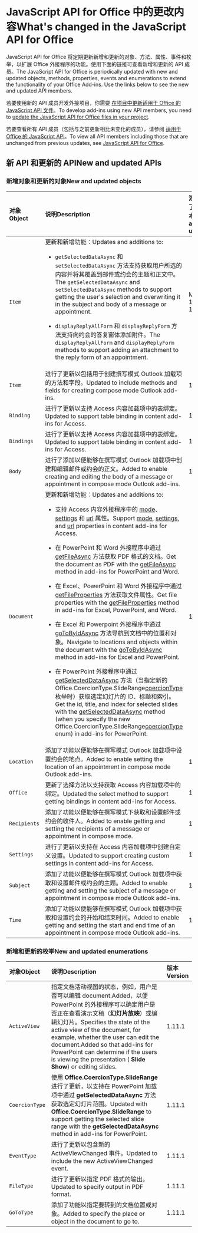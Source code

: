 # <a name="whats-changed-in-the-javascript-api-for-office"></a><span data-ttu-id="fc98a-101">JavaScript API for Office 中的更改内容</span><span class="sxs-lookup"><span data-stu-id="fc98a-101">What's changed in the JavaScript API for Office</span></span>

<span data-ttu-id="fc98a-102">JavaScript API for Office 将定期更新新增和更新的对象、方法、属性、事件和枚举，以扩展 Office 外接程序的功能。使用下面的链接可查看新增和更新的 API 成员。</span><span class="sxs-lookup"><span data-stu-id="fc98a-102">The JavaScript API for Office is periodically updated with new and updated objects, methods, properties, events and enumerations to extend the functionality of your Office Add-ins. Use the links below to see the new and updated API members.</span></span>

<span data-ttu-id="fc98a-103">若要使用新的 API 成员开发外接项目，你需要 [在项目中更新适用于 Office 的 JavaScript API 文件](/office/dev/add-ins/develop/update-your-javascript-api-for-office-and-manifest-schema-version)。</span><span class="sxs-lookup"><span data-stu-id="fc98a-103">To develop add-ins using new API members, you need to [update the JavaScript API for Office files in your project](/office/dev/add-ins/develop/update-your-javascript-api-for-office-and-manifest-schema-version).</span></span>

<span data-ttu-id="fc98a-104">若要查看所有 API 成员（包括与之前更新相比未变化的成员），请参阅 [适用于 Office 的 JavaScript API](javascript-api-for-office.md)。</span><span class="sxs-lookup"><span data-stu-id="fc98a-104">To view all API members including those that are unchanged from previous updates, see [JavaScript API for Office](javascript-api-for-office.md).</span></span>

## <a name="new-and-updated-apis"></a><span data-ttu-id="fc98a-105">新 API 和更新的 API</span><span class="sxs-lookup"><span data-stu-id="fc98a-105">New and updated APIs</span></span>

### <a name="new-and-updated-objects"></a><span data-ttu-id="fc98a-106">新增对象和更新的对象</span><span class="sxs-lookup"><span data-stu-id="fc98a-106">New and updated objects</span></span>

|<span data-ttu-id="fc98a-107">**对象**</span><span class="sxs-lookup"><span data-stu-id="fc98a-107">**Object**</span></span>|<span data-ttu-id="fc98a-108">**说明**</span><span class="sxs-lookup"><span data-stu-id="fc98a-108">**Description**</span></span>|<span data-ttu-id="fc98a-109">**添加或更新了功能的版本**</span><span class="sxs-lookup"><span data-stu-id="fc98a-109">**Version added or updated**</span></span>|
|:-----|:-----|:-----|
|`Item`|<span data-ttu-id="fc98a-110">更新和新增功能：</span><span class="sxs-lookup"><span data-stu-id="fc98a-110">Updates and additions to:</span></span><br><ul><li><p><span data-ttu-id="fc98a-111">`getSelectedDataAsync` 和 `setSelectedDataAsync` 方法支持获取用户所选的内容并将其覆盖到邮件或约会的主题和正文中。</span><span class="sxs-lookup"><span data-stu-id="fc98a-111">The `getSelectedDataAsync` and `setSelectedDataAsync` methods to support getting the user's selection and overwriting it in the subject and body  of a message or appointment.</span></span></p></li><li><p><span data-ttu-id="fc98a-112">`displayReplyAllForm` 和 `displayReplyForm` 方法支持向约会的答复窗体添加附件。</span><span class="sxs-lookup"><span data-stu-id="fc98a-112">The `displayReplyAllForm` and `displayReplyForm` methods to support adding an attachment to the reply form of an appointment.</span></span></p></li></ul>|<span data-ttu-id="fc98a-113">Mailbox 1.2</span><span class="sxs-lookup"><span data-stu-id="fc98a-113">Mailbox 1.2</span></span>|
|`Item`|<span data-ttu-id="fc98a-114">进行了更新以包括用于创建撰写模式 Outlook 加载项的方法和字段。</span><span class="sxs-lookup"><span data-stu-id="fc98a-114">Updated to include methods and fields for creating compose mode Outlook add-ins.</span></span> |<span data-ttu-id="fc98a-115">1.1</span><span class="sxs-lookup"><span data-stu-id="fc98a-115">1.1</span></span>|
|`Binding`|<span data-ttu-id="fc98a-116">进行了更新以支持 Access 内容加载项中的表绑定。</span><span class="sxs-lookup"><span data-stu-id="fc98a-116">Updated to support table binding in content add-ins for Access.</span></span>|<span data-ttu-id="fc98a-117">1.1</span><span class="sxs-lookup"><span data-stu-id="fc98a-117">1.1</span></span>|
|`Bindings`|<span data-ttu-id="fc98a-118">进行了更新以支持 Access 内容加载项中的表绑定。</span><span class="sxs-lookup"><span data-stu-id="fc98a-118">Updated to support table binding in content add-ins for Access.</span></span>|<span data-ttu-id="fc98a-119">1.1</span><span class="sxs-lookup"><span data-stu-id="fc98a-119">1.1</span></span>|
|`Body`|<span data-ttu-id="fc98a-120">进行了添加以便能够在撰写模式 Outlook 加载项中创建和编辑邮件或约会的正文。</span><span class="sxs-lookup"><span data-stu-id="fc98a-120">Added to enable creating and editing the body of a message or appointment in compose mode Outlook add-ins.</span></span>|<span data-ttu-id="fc98a-121">1.1</span><span class="sxs-lookup"><span data-stu-id="fc98a-121">1.1</span></span>|
|`Document`|<span data-ttu-id="fc98a-122">更新和新增功能：</span><span class="sxs-lookup"><span data-stu-id="fc98a-122">Updates and additions to:</span></span> <ul><li><p><span data-ttu-id="fc98a-123">支持 Access 内容外接程序中的 <a href="/javascript/api/office/office.document" target="_blank">mode</a>、<a href="/javascript/api/office/office.document#settings" target="_blank">settings</a> 和 <a href="/javascript/api/office/office.document" target="_blank">url</a> 属性。</span><span class="sxs-lookup"><span data-stu-id="fc98a-123">Support <a href="/javascript/api/office/office.document" target="_blank">mode</a>, <a href="/javascript/api/office/office.document#settings" target="_blank">settings</a>, and <a href="/javascript/api/office/office.document" target="_blank">url</a> properties in content add-ins for Access.</span></span></p></li><li><p><span data-ttu-id="fc98a-124">在 PowerPoint 和 Word 外接程序中通过 <a href="/javascript/api/office/office.document#getfileasync-filetype--options--callback-" target="_blank">getFileAsync</a> 方法获取 PDF 格式的文档。</span><span class="sxs-lookup"><span data-stu-id="fc98a-124">Get the document as PDF with the <a href="/javascript/api/office/office.document#getfileasync-filetype--options--callback-" target="_blank">getFileAsync</a> method in add-ins for PowerPoint and Word.</span></span></p></li><li><p><span data-ttu-id="fc98a-125">在 Excel、PowerPoint 和 Word 外接程序中通过 <a href="/javascript/api/office/office.document#getfilepropertiesasync-options--callback-" target="_blank">getFileProperties</a> 方法获取文件属性。</span><span class="sxs-lookup"><span data-stu-id="fc98a-125">Get file properties with the <a href="/javascript/api/office/office.document#getfilepropertiesasync-options--callback-" target="_blank">getFileProperties</a> method in add-ins for Excel, PowerPoint, and Word.</span></span></p></li><li><p><span data-ttu-id="fc98a-126">在 Excel 和 Powerpoint 外接程序中通过 <a href="/javascript/api/office/office.document#gotobyidasync-id--gototype--options--callback-" target="_blank">goToByIdAsync</a> 方法导航到文档中的位置和对象。</span><span class="sxs-lookup"><span data-stu-id="fc98a-126">Navigate to locations and objects within the document with the <a href="/javascript/api/office/office.document#gotobyidasync-id--gototype--options--callback-" target="_blank">goToByIdAsync</a> method in add-ins for Excel and PowerPoint.</span></span></p></li><li><p><span data-ttu-id="fc98a-127">在 PowerPoint 外接程序中通过 <a href="/javascript/api/office/office.document#getselecteddataasync-coerciontype--options--callback-" target="_blank">getSelectedDataAsync</a> 方法（当指定新的 <span class="keyword">Office.CoercionType.SlideRange</span><a href="/javascript/api/office/office.coerciontype" target="_blank">coercionType</a> 枚举时）获取选定幻灯片的 ID、标题和索引。</span><span class="sxs-lookup"><span data-stu-id="fc98a-127">Get the id, title, and index for selected slides with the <a href="/javascript/api/office/office.document#getselecteddataasync-coerciontype--options--callback-" target="_blank">getSelectedDataAsync</a> method (when you specify the new <span class="keyword">Office.CoercionType.SlideRange</span><a href="/javascript/api/office/office.coerciontype" target="_blank">coercionType</a> enum) in add-ins for PowerPoint.</span></span></p></li></ul>|<span data-ttu-id="fc98a-128">1.1</span><span class="sxs-lookup"><span data-stu-id="fc98a-128">1.1</span></span>|
|`Location`|<span data-ttu-id="fc98a-129">添加了功能以便能够在撰写模式 Outlook 加载项中设置约会的地点。</span><span class="sxs-lookup"><span data-stu-id="fc98a-129">Added to enable setting the location of an appointment in compose mode Outlook add-ins.</span></span>|<span data-ttu-id="fc98a-130">1.1</span><span class="sxs-lookup"><span data-stu-id="fc98a-130">1.1</span></span>|
|`Office`|<span data-ttu-id="fc98a-131">更新了选择方法以支持获取 Access 内容加载项中的绑定。</span><span class="sxs-lookup"><span data-stu-id="fc98a-131">Updated the select method to support getting bindings in content add-ins for Access.</span></span>|<span data-ttu-id="fc98a-132">1.1</span><span class="sxs-lookup"><span data-stu-id="fc98a-132">1.1</span></span>|
|`Recipients`|<span data-ttu-id="fc98a-133">添加了功能以便能够在撰写模式下获取和设置邮件或约会的收件人。</span><span class="sxs-lookup"><span data-stu-id="fc98a-133">Added to enable getting and setting the recipients of a message or appointment in compose mode.</span></span>|<span data-ttu-id="fc98a-134">1.1</span><span class="sxs-lookup"><span data-stu-id="fc98a-134">1.1</span></span>|
|`Settings`|<span data-ttu-id="fc98a-135">进行了更新以支持在 Access 内容加载项中创建自定义设置。</span><span class="sxs-lookup"><span data-stu-id="fc98a-135">Updated to support creating custom settings in content add-ins for Access.</span></span>|<span data-ttu-id="fc98a-136">1.1</span><span class="sxs-lookup"><span data-stu-id="fc98a-136">1.1</span></span>|
|`Subject`|<span data-ttu-id="fc98a-137">添加了功能以便能够在撰写模式 Outlook 加载项中获取和设置邮件或约会的主题。</span><span class="sxs-lookup"><span data-stu-id="fc98a-137">Added to enable getting and setting the subject of a message or appointment in compose mode Outlook add-ins.</span></span>|<span data-ttu-id="fc98a-138">1.1</span><span class="sxs-lookup"><span data-stu-id="fc98a-138">1.1</span></span>|
|`Time`|<span data-ttu-id="fc98a-139">添加了功能以便能够在撰写模式 Outlook 加载项中获取和设置约会的开始和结束时间。</span><span class="sxs-lookup"><span data-stu-id="fc98a-139">Added to enable getting and setting the start and end time of an appointment in compose mode Outlook add-ins.</span></span>|<span data-ttu-id="fc98a-140">1.1</span><span class="sxs-lookup"><span data-stu-id="fc98a-140">1.1</span></span>|

### <a name="new-and-updated-enumerations"></a><span data-ttu-id="fc98a-141">新增和更新的枚举</span><span class="sxs-lookup"><span data-stu-id="fc98a-141">New and updated enumerations</span></span>

|<span data-ttu-id="fc98a-142">**对象**</span><span class="sxs-lookup"><span data-stu-id="fc98a-142">**Object**</span></span>|<span data-ttu-id="fc98a-143">**说明**</span><span class="sxs-lookup"><span data-stu-id="fc98a-143">**Description**</span></span>|<span data-ttu-id="fc98a-144">**版本**</span><span class="sxs-lookup"><span data-stu-id="fc98a-144">**Version**</span></span>|
|:-----|:-----|:-----|
|`ActiveView`|<span data-ttu-id="fc98a-145">指定文档活动视图的状态，例如，用户是否可以编辑 document.Added，以便 PowerPoint 的外接程序可以确定用户是否正在查看演示文稿（**幻灯片放映**）或编辑幻灯片。</span><span class="sxs-lookup"><span data-stu-id="fc98a-145">Specifies the state of the active view of the document, for example, whether the user can edit the document.Added so that add-ins for PowerPoint can determine if the users is viewing the presentation ( **Slide Show**) or editing slides.</span></span> |<span data-ttu-id="fc98a-146">1.1</span><span class="sxs-lookup"><span data-stu-id="fc98a-146">1.1</span></span>|
|`CoercionType`|<span data-ttu-id="fc98a-147">使用 **Office.CoercionType.SlideRange** 进行了更新，以支持在 PowerPoint 加载项中通过 **getSelectedDataAsync** 方法获取选定幻灯片范围。</span><span class="sxs-lookup"><span data-stu-id="fc98a-147">Updated with  **Office.CoercionType.SlideRange** to support getting the selected slide range with the **getSelectedDataAsync** method in add-ins for PowerPoint.</span></span>|<span data-ttu-id="fc98a-148">1.1</span><span class="sxs-lookup"><span data-stu-id="fc98a-148">1.1</span></span>|
|`EventType`|<span data-ttu-id="fc98a-149">进行了更新以包含新的 ActiveViewChanged 事件。</span><span class="sxs-lookup"><span data-stu-id="fc98a-149">Updated to include the new ActiveViewChanged event.</span></span>|<span data-ttu-id="fc98a-150">1.1</span><span class="sxs-lookup"><span data-stu-id="fc98a-150">1.1</span></span>|
|`FileType`|<span data-ttu-id="fc98a-151">进行了更新以指定 PDF 格式的输出。</span><span class="sxs-lookup"><span data-stu-id="fc98a-151">Updated to specify output in PDF format.</span></span>|<span data-ttu-id="fc98a-152">1.1</span><span class="sxs-lookup"><span data-stu-id="fc98a-152">1.1</span></span>|
|`GoToType`|<span data-ttu-id="fc98a-153">添加了功能以指定要转到的文档位置或对象。</span><span class="sxs-lookup"><span data-stu-id="fc98a-153">Added to specify the place or object in the document to go to.</span></span>|<span data-ttu-id="fc98a-154">1.1</span><span class="sxs-lookup"><span data-stu-id="fc98a-154">1.1</span></span>|

